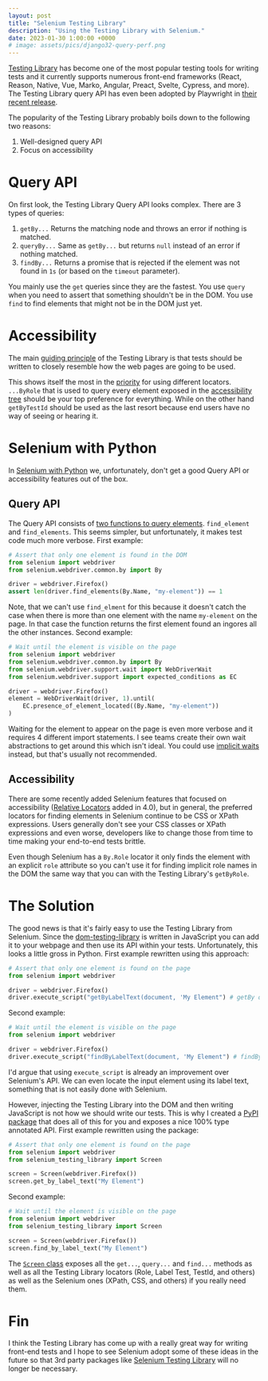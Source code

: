 ```yaml
---
layout: post
title: "Selenium Testing Library"
description: "Using the Testing Library with Selenium."
date: 2023-01-30 1:00:00 +0000
# image: assets/pics/django32-query-perf.png
---
```


[Testing Library](https://testing-library.com/) has become one of the most popular testing tools for writing tests and it currently supports numerous front-end frameworks (React, Reason, Native, Vue, Marko, Angular, Preact, Svelte, Cypress, and more). The Testing Library query API has even been adopted by Playwright in [their recent release](https://github.com/microsoft/playwright/releases/tag/v1.27.0).

The popularity of the Testing Library probably boils down to the following two reasons:

1. Well-designed query API
2. Focus on accessibility

# Query API

On first look, the Testing Library Query API looks complex. There are 3 types of queries:

1. `getBy...` Returns the matching node and throws an error if nothing is matched.
2. `queryBy...` Same as `getBy...` but returns `null` instead of an error if nothing matched. 
3. `findBy...` Returns a promise that is rejected if the element was not found in `1s` (or based on the `timeout` parameter).

You mainly use the `get` queries since they are the fastest. You use `query` when you need to assert that something shouldn't be in the DOM. You use `find` to find elements that might not be in the DOM just yet.


# Accessibility

The main [guiding principle](https://testing-library.com/docs/guiding-principles) of the Testing Library is that tests should be written to closely resemble how the web pages are going to be used.

This shows itself the most in the [priority](https://testing-library.com/docs/queries/about#priority) for using different locators. `...ByRole` that is used to query every element exposed in the [accessibility tree](https://developer.mozilla.org/en-US/docs/Glossary/Accessibility_tree) should be your top preference for everything. While on the other hand `getByTestId` should be used as the last resort because end users have no way of seeing or hearing it.

# Selenium with Python

In [Selenium with Python](https://selenium-python.readthedocs.io/index.html) we, unfortunately, don't get a good Query API or accessibility features out of the box.

## Query API

The Query API consists of [two functions to query elements](https://selenium-python.readthedocs.io/locating-elements.html). `find_element` and `find_elements`. This seems simpler, but unfortunately, it makes test code much more verbose. First example:

```python
# Assert that only one element is found in the DOM
from selenium import webdriver
from selenium.webdriver.common.by import By

driver = webdriver.Firefox()
assert len(driver.find_elements(By.Name, "my-element")) == 1
```

Note, that we can't use `find_elment` for this because it doesn't catch the case when there is more than one element with the name `my-element` on the page. In that case the function returns the first element found an ingores all the other instances. Second example:

```python
# Wait until the element is visible on the page
from selenium import webdriver
from selenium.webdriver.common.by import By
from selenium.webdriver.support.wait import WebDriverWait
from selenium.webdriver.support import expected_conditions as EC

driver = webdriver.Firefox()
element = WebDriverWait(driver, 1).until(
    EC.presence_of_element_located((By.Name, "my-element"))
)
```
Waiting for the element to appear on the page is even more verbose and it requires 4 different import statements. I see teams create their own wait abstractions to get around this which isn't ideal. You could use [implicit waits](https://www.selenium.dev/documentation/webdriver/waits/#implicit-wait) instead, but that's usually not recommended.


## Accessibility

There are some recently added Selenium features that focused on accessibility ([Relative Locators](https://www.selenium.dev/documentation/webdriver/elements/locators/#relative-locators) added in 4.0), but in general, the preferred locators for finding elements in Selenium continue to be CSS or XPath expressions. Users generally don't see your CSS classes or XPath expressions and even worse, developers like to change those from time to time making your end-to-end tests brittle.

Even though Selenium has a `By.Role` locator it only finds the element with an explicit `role` attribute so you can't use it for finding implicit role names in the DOM the same way that you can with the Testing Library's `getByRole`.


# The Solution

The good news is that it's fairly easy to use the Testing Library from Selenium. Since the [dom-testing-library](https://github.com/testing-library/dom-testing-library) is written in JavaScript you can add it to your webpage and then use its API within your tests. Unfortunately, this looks a little gross in Python. First example rewritten using this approach:

```python
# Assert that only one element is found on the page
from selenium import webdriver

driver = webdriver.Firefox()
driver.execute_script("getByLabelText(document, 'My Element") # getBy query raises an exception if more than one element is found
```
Second example:
```python
# Wait until the element is visible on the page
from selenium import webdriver

driver = webdriver.Firefox()
driver.execute_script("findByLabelText(document, 'My Element") # findBy query will wait for 1s before throwing an error
```

I'd argue that using `execute_script` is already an improvement over Selenium's API. We can even locate the input element using its label text, something that is not easily done with Selenium. 

However, injecting the Testing Library into the DOM and then writing JavaScript is not how we should write our tests. This is why I created a [PyPI package](https://github.com/anze3db/selenium-testing-library) that does all of this for you and exposes a nice 100% type annotated API. First example rewritten using the package:

```python
# Assert that only one element is found on the page
from selenium import webdriver
from selenium_testing_library import Screen

screen = Screen(webdriver.Firefox())
screen.get_by_label_text("My Element")
```
Second example:
```python
# Wait until the element is visible on the page
from selenium import webdriver
from selenium_testing_library import Screen

screen = Screen(webdriver.Firefox())
screen.find_by_label_text("My Element")
```

The [`Screen` class](https://github.com/anze3db/selenium-testing-library#testing-library-selectors) exposes all the `get...`, `query...` and `find...` methods as well as all the Testing Library locators (Role, Label Test, TestId, and others) as well as the Selenium ones (XPath, CSS, and others) if you really need them.

# Fin

I think the Testing Library has come up with a really great way for writing front-end tests and I hope to see Selenium adopt some of these ideas in the future so that 3rd party packages like [Selenium Testing Library](https://github.com/anze3db/selenium-testing-library) will no longer be necessary.
